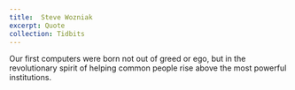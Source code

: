 ```yaml
---
title:  Steve Wozniak
excerpt: Quote
collection: Tidbits
---
```


Our first computers were born not out of greed or ego, but in the revolutionary spirit of helping common people rise above the most powerful institutions.
